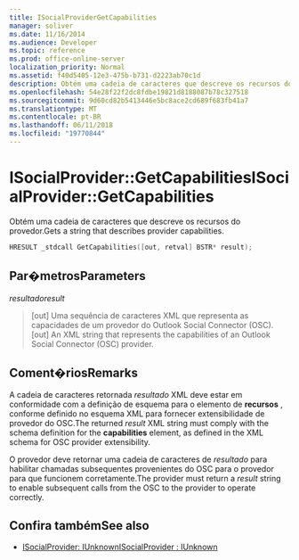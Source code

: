 ```yaml
---
title: ISocialProviderGetCapabilities
manager: soliver
ms.date: 11/16/2014
ms.audience: Developer
ms.topic: reference
ms.prod: office-online-server
localization_priority: Normal
ms.assetid: f40d5405-12e3-475b-b731-d2223ab70c1d
description: Obtém uma cadeia de caracteres que descreve os recursos do provedor.
ms.openlocfilehash: 54e28f22f2dc8fdbe19821d8188087b78c327518
ms.sourcegitcommit: 9d60cd82b5413446e5bc8ace2cd689f683fb41a7
ms.translationtype: MT
ms.contentlocale: pt-BR
ms.lasthandoff: 06/11/2018
ms.locfileid: "19770844"
---
```

# <a name="isocialprovidergetcapabilities"></a><span data-ttu-id="ca6fa-103">ISocialProvider::GetCapabilities</span><span class="sxs-lookup"><span data-stu-id="ca6fa-103">ISocialProvider::GetCapabilities</span></span>

<span data-ttu-id="ca6fa-104">Obtém uma cadeia de caracteres que descreve os recursos do provedor.</span><span class="sxs-lookup"><span data-stu-id="ca6fa-104">Gets a string that describes provider capabilities.</span></span>
  
```cpp
HRESULT _stdcall GetCapabilities([out, retval] BSTR* result);
```

## <a name="parameters"></a><span data-ttu-id="ca6fa-105">Par�metros</span><span class="sxs-lookup"><span data-stu-id="ca6fa-105">Parameters</span></span>

<span data-ttu-id="ca6fa-106">_resultado_</span><span class="sxs-lookup"><span data-stu-id="ca6fa-106">_result_</span></span>
  
> <span data-ttu-id="ca6fa-107">[out] Uma sequência de caracteres XML que representa as capacidades de um provedor do Outlook Social Connector (OSC).</span><span class="sxs-lookup"><span data-stu-id="ca6fa-107">[out] An XML string that represents the capabilities of an Outlook Social Connector (OSC) provider.</span></span>
    
## <a name="remarks"></a><span data-ttu-id="ca6fa-108">Coment�rios</span><span class="sxs-lookup"><span data-stu-id="ca6fa-108">Remarks</span></span>

<span data-ttu-id="ca6fa-109">A cadeia de caracteres retornada _resultado_ XML deve estar em conformidade com a definição de esquema para o elemento de **recursos** , conforme definido no esquema XML para fornecer extensibilidade de provedor do OSC.</span><span class="sxs-lookup"><span data-stu-id="ca6fa-109">The returned  _result_ XML string must comply with the schema definition for the **capabilities** element, as defined in the XML schema for OSC provider extensibility.</span></span> 
  
<span data-ttu-id="ca6fa-110">O provedor deve retornar uma cadeia de caracteres de _resultado_ para habilitar chamadas subsequentes provenientes do OSC para o provedor para que funcionem corretamente.</span><span class="sxs-lookup"><span data-stu-id="ca6fa-110">The provider must return a  _result_ string to enable subsequent calls from the OSC to the provider to operate correctly.</span></span> 
  
## <a name="see-also"></a><span data-ttu-id="ca6fa-111">Confira também</span><span class="sxs-lookup"><span data-stu-id="ca6fa-111">See also</span></span>

- [<span data-ttu-id="ca6fa-112">ISocialProvider: IUnknown</span><span class="sxs-lookup"><span data-stu-id="ca6fa-112">ISocialProvider : IUnknown</span></span>](isocialprovideriunknown.md)

